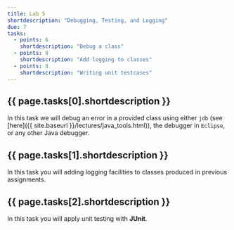 ```yaml
---
title: Lab 5
shortdescription: "Debugging, Testing, and Logging"
due: 7
tasks:
  - points: 6
    shortdescription: "Debug a class"
  - points: 8
    shortdescription: "Add logging to classes"
  - points: 8
    shortdescription: "Writing unit testcases"
---
```


## {{ page.tasks[0].shortdescription }}

In this task we will debug an error in a provided class using either `jdb` (see [here]({{ site.baseurl }}/lectures/java_tools.html)), the debugger in `Eclipse`, or any other Java debugger.

## {{ page.tasks[1].shortdescription }}

In this task you will adding logging facilities to classes produced in previous assignments.

## {{ page.tasks[2].shortdescription }}

In this task you will apply unit testing with **JUnit**.
